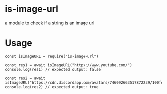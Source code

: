 # is-image-url
a module to check if a string is an image url

# Usage 
```
const isImageURL = require("is-image-url")

const res1 = await isImageURL("https://www.youtube.com/") 
console.log(res1) // expected output: false

const res2 = await isImageURL("https://cdn.discordapp.com/avatars/746092663517872239/100fd96c0db5f6a0cf18f420d2901ac5.png")
console.log(res2) // expected output: true
```
